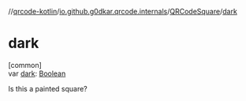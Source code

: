 //[qrcode-kotlin](../../../index.md)/[io.github.g0dkar.qrcode.internals](../index.md)/[QRCodeSquare](index.md)/[dark](dark.md)

# dark

[common]\
var [dark](dark.md): [Boolean](https://kotlinlang.org/api/latest/jvm/stdlib/kotlin/-boolean/index.html)

Is this a painted square?
